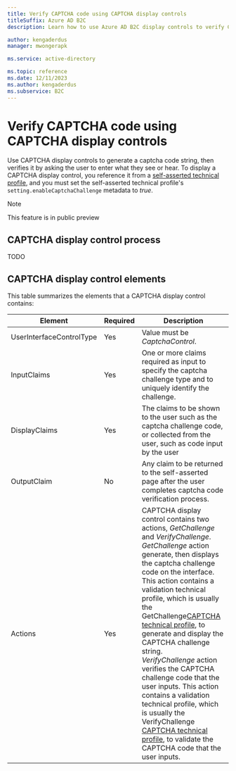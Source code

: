 ```yaml
---
title: Verify CAPTCHA code using CAPTCHA display controls
titleSuffix: Azure AD B2C
description: Learn how to use Azure AD B2C display controls to verify CAPTCHA code in custom policies.

author: kengaderdus
manager: mwongerapk

ms.service: active-directory

ms.topic: reference
ms.date: 12/11/2023
ms.author: kengaderdus
ms.subservice: B2C
---
```


# Verify CAPTCHA code using CAPTCHA display controls

Use CAPTCHA display controls to generate a captcha code string, then verifies it by asking the user to enter what they see or hear. To display a CAPTCHA display control, you reference it from a [self-asserted technical profile](self-asserted-technical-profile.md), and you must set the self-asserted technical profile's `setting.enableCaptchaChallenge` metadata to *true*.

> [!NOTE]
> This feature is in public preview  

## CAPTCHA display control process 

TODO

## CAPTCHA display control elements

This table summarizes the elements that a CAPTCHA display control contains: 

| Element | Required | Description |
| --------- | -------- | ----------- |
| UserInterfaceControlType | Yes | Value must be *CaptchaControl*.|
|  InputClaims  |  Yes  |  One or more claims required as input to specify the captcha challenge type and to uniquely identify the challenge.  |
|  DisplayClaims  |  Yes  |  The claims to be shown to the user such as the captcha challenge code, or collected from the user, such as code input by the user  |
|    OutputClaim    |  No  | Any claim to be returned to the self-asserted page after the user completes captcha code verification process.   |
|  Actions  |  Yes  |  CAPTCHA display control contains two actions, *GetChallenge* and *VerifyChallenge*. <br> *GetChallenge* action generate, then displays the captcha challenge code on the interface. This action contains a validation technical profile, which is usually the GetChallenge[CAPTCHA technical profile](captcha-technical-profile.md), to generate and display the CAPTCHA challenge string. <br> *VerifyChallenge* action verifies the CAPTCHA challenge code that the user inputs. This action contains a validation technical profile, which is usually the VerifyChallenge [CAPTCHA technical profile](captcha-technical-profile.md), to validate the CAPTCHA code that the user inputs.  |